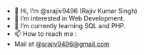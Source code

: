 - 👋 Hi, I’m @srajiv9496 (Rajiv Kumar Singh)
- 👀 I’m interested in Web Development.
- 🌱 I’m currently learning SQL and PHP.
- 📫 How to reach me :
- Mail at @srajiv9496@gmail.com

<!---
srajiv9496/srajiv9496 is a ✨ special ✨ repository because its `README.md` (this file) appears on your GitHub profile.
You can click the Preview link to take a look at your changes.
--->
